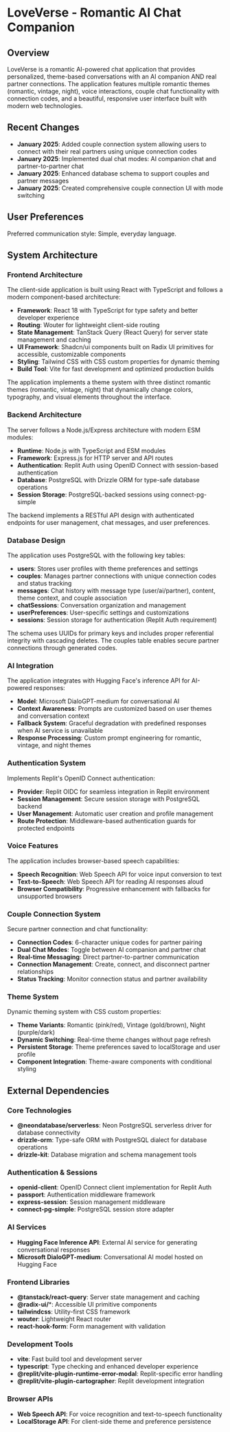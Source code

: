 # LoveVerse - Romantic AI Chat Companion

## Overview

LoveVerse is a romantic AI-powered chat application that provides personalized, theme-based conversations with an AI companion AND real partner connections. The application features multiple romantic themes (romantic, vintage, night), voice interactions, couple chat functionality with connection codes, and a beautiful, responsive user interface built with modern web technologies.

## Recent Changes

- **January 2025**: Added couple connection system allowing users to connect with their real partners using unique connection codes
- **January 2025**: Implemented dual chat modes: AI companion chat and partner-to-partner chat
- **January 2025**: Enhanced database schema to support couples and partner messages
- **January 2025**: Created comprehensive couple connection UI with mode switching

## User Preferences

Preferred communication style: Simple, everyday language.

## System Architecture

### Frontend Architecture
The client-side application is built using React with TypeScript and follows a modern component-based architecture:

- **Framework**: React 18 with TypeScript for type safety and better developer experience
- **Routing**: Wouter for lightweight client-side routing
- **State Management**: TanStack Query (React Query) for server state management and caching
- **UI Framework**: Shadcn/ui components built on Radix UI primitives for accessible, customizable components
- **Styling**: Tailwind CSS with CSS custom properties for dynamic theming
- **Build Tool**: Vite for fast development and optimized production builds

The application implements a theme system with three distinct romantic themes (romantic, vintage, night) that dynamically change colors, typography, and visual elements throughout the interface.

### Backend Architecture
The server follows a Node.js/Express architecture with modern ESM modules:

- **Runtime**: Node.js with TypeScript and ESM modules
- **Framework**: Express.js for HTTP server and API routes
- **Authentication**: Replit Auth using OpenID Connect with session-based authentication
- **Database**: PostgreSQL with Drizzle ORM for type-safe database operations
- **Session Storage**: PostgreSQL-backed sessions using connect-pg-simple

The backend implements a RESTful API design with authenticated endpoints for user management, chat messages, and user preferences.

### Database Design
The application uses PostgreSQL with the following key tables:

- **users**: Stores user profiles with theme preferences and settings
- **couples**: Manages partner connections with unique connection codes and status tracking
- **messages**: Chat history with message type (user/ai/partner), content, theme context, and couple association
- **chatSessions**: Conversation organization and management
- **userPreferences**: User-specific settings and customizations
- **sessions**: Session storage for authentication (Replit Auth requirement)

The schema uses UUIDs for primary keys and includes proper referential integrity with cascading deletes. The couples table enables secure partner connections through generated codes.

### AI Integration
The application integrates with Hugging Face's inference API for AI-powered responses:

- **Model**: Microsoft DialoGPT-medium for conversational AI
- **Context Awareness**: Prompts are customized based on user themes and conversation context
- **Fallback System**: Graceful degradation with predefined responses when AI service is unavailable
- **Response Processing**: Custom prompt engineering for romantic, vintage, and night themes

### Authentication System
Implements Replit's OpenID Connect authentication:

- **Provider**: Replit OIDC for seamless integration in Replit environment
- **Session Management**: Secure session storage with PostgreSQL backend
- **User Management**: Automatic user creation and profile management
- **Route Protection**: Middleware-based authentication guards for protected endpoints

### Voice Features
The application includes browser-based speech capabilities:

- **Speech Recognition**: Web Speech API for voice input conversion to text
- **Text-to-Speech**: Web Speech API for reading AI responses aloud
- **Browser Compatibility**: Progressive enhancement with fallbacks for unsupported browsers

### Couple Connection System
Secure partner connection and chat functionality:

- **Connection Codes**: 6-character unique codes for partner pairing
- **Dual Chat Modes**: Toggle between AI companion and partner chat
- **Real-time Messaging**: Direct partner-to-partner communication
- **Connection Management**: Create, connect, and disconnect partner relationships
- **Status Tracking**: Monitor connection status and partner availability

### Theme System
Dynamic theming system with CSS custom properties:

- **Theme Variants**: Romantic (pink/red), Vintage (gold/brown), Night (purple/dark)
- **Dynamic Switching**: Real-time theme changes without page refresh
- **Persistent Storage**: Theme preferences saved to localStorage and user profile
- **Component Integration**: Theme-aware components with conditional styling

## External Dependencies

### Core Technologies
- **@neondatabase/serverless**: Neon PostgreSQL serverless driver for database connectivity
- **drizzle-orm**: Type-safe ORM with PostgreSQL dialect for database operations
- **drizzle-kit**: Database migration and schema management tools

### Authentication & Sessions
- **openid-client**: OpenID Connect client implementation for Replit Auth
- **passport**: Authentication middleware framework
- **express-session**: Session management middleware
- **connect-pg-simple**: PostgreSQL session store adapter

### AI Services
- **Hugging Face Inference API**: External AI service for generating conversational responses
- **Microsoft DialoGPT-medium**: Conversational AI model hosted on Hugging Face

### Frontend Libraries
- **@tanstack/react-query**: Server state management and caching
- **@radix-ui/***: Accessible UI primitive components
- **tailwindcss**: Utility-first CSS framework
- **wouter**: Lightweight React router
- **react-hook-form**: Form management with validation

### Development Tools
- **vite**: Fast build tool and development server
- **typescript**: Type checking and enhanced developer experience
- **@replit/vite-plugin-runtime-error-modal**: Replit-specific error handling
- **@replit/vite-plugin-cartographer**: Replit development integration

### Browser APIs
- **Web Speech API**: For voice recognition and text-to-speech functionality
- **LocalStorage API**: For client-side theme and preference persistence